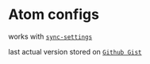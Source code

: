 # Atom configs

works with [`sync-settings`](http://atom.io/packages/sync-settings)

last actual version stored on [`Github Gist`](https://gist.github.com/Drapegnik/2d206e3ad6c5ea4ed1316cbb728cc708)
